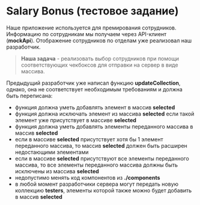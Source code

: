 # Salary Bonus (тестовое задание)

Наше приложение используется для премирования сотрудников. Информацию по сотрудникам мы получаем через API-клиент (**mockApi**). Отображение сотрудников по отделам уже реализовал наш разработчик.
>**Наша задача** - реализовать выбор сотрудников при помощи соответствующих чекбоксов для отправки на сервер в виде массива.

Предыдущий разработчик уже написал функцию **updateCollection**, однако, она не соответствует необходимым требованиям и должна быть переписана:

- функция должна уметь добавлять элемент в массив **selected**
- функция должна исключать элемент из массива **selected** если такой элемент уже присутствует в массиве **selected**
- функция должна уметь добавлять элементы переданного массива в массив **selected**
- если в массиве **selected** присутствует хотя бы 1 элемент переданного массива, то массив **selected** должен быть расширен недостающими элементами
- если в массиве **selected** присутствуют все элементы переданного массива, то все элементы переданного массива должны быть исключены из массива **selected**
- недопустимо менять код компонентов из **./components**
- в любой момент разработчики сервера могут передать новую коллекцию **testers**, элементы которой также можно будет добавить в массив **selected**